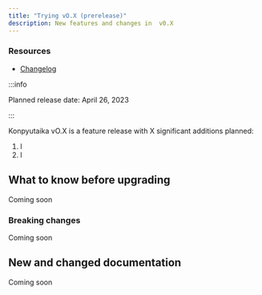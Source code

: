 ```yaml
---
title: "Trying vO.X (prerelease)"
description: New features and changes in  v0.X
---
```

### Resources

- [Changelog](https://github.com/konpyutaika/konpyutaika-platform/blob/main/CHANGELOG.md)

:::info

Planned release date: April 26, 2023

:::

Konpyutaika vO.X is a feature release with X significant additions planned:
1. l
2. l

## What to know before upgrading

Coming soon


### Breaking changes

Coming soon

## New and changed documentation

Coming soon